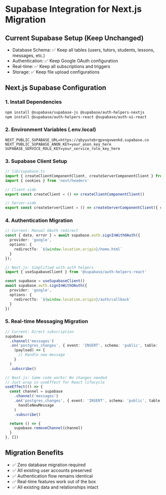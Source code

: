 # Supabase Integration for Next.js Migration

## Current Supabase Setup (Keep Unchanged)
- Database Schema: ✅ Keep all tables (users, tutors, students, lessons, messages, etc.)
- Authentication: ✅ Keep Google OAuth configuration
- Real-time: ✅ Keep all subscriptions and triggers
- Storage: ✅ Keep file upload configurations

## Next.js Supabase Configuration

### 1. Install Dependencies
```bash
npm install @supabase/supabase-js @supabase/auth-helpers-nextjs
npm install @supabase/auth-helpers-react @supabase/auth-ui-react
```

### 2. Environment Variables (.env.local)
```env
NEXT_PUBLIC_SUPABASE_URL=https://qbyyutebrgpxngvwenkd.supabase.co
NEXT_PUBLIC_SUPABASE_ANON_KEY=your_anon_key_here
SUPABASE_SERVICE_ROLE_KEY=your_service_role_key_here
```

### 3. Supabase Client Setup
```typescript
// lib/supabase.ts
import { createClientComponentClient, createServerComponentClient } from '@supabase/auth-helpers-nextjs'
import { cookies } from 'next/headers'

// Client-side
export const createClient = () => createClientComponentClient()

// Server-side
export const createServerClient = () => createServerComponentClient({ cookies })
```

### 4. Authentication Migration
```typescript
// Current: Manual OAuth redirect
const { data, error } = await supabase.auth.signInWithOAuth({
  provider: 'google',
  options: {
    redirectTo: `${window.location.origin}/home.html`
  }
});

// Next.js: Simplified with auth helpers
import { useSupabaseClient } from '@supabase/auth-helpers-react'

const supabase = useSupabaseClient()
await supabase.auth.signInWithOAuth({
  provider: 'google',
  options: {
    redirectTo: `${window.location.origin}/auth/callback`
  }
})
```

### 5. Real-time Messaging Migration
```typescript
// Current: Direct subscription
supabase
  .channel('messages')
  .on('postgres_changes', { event: 'INSERT', schema: 'public', table: 'messages' }, 
    (payload) => {
      // Handle new message
    }
  )
  .subscribe()

// Next.js: Same code works! No changes needed
// Just wrap in useEffect for React lifecycle
useEffect(() => {
  const channel = supabase
    .channel('messages')
    .on('postgres_changes', { event: 'INSERT', schema: 'public', table: 'messages' }, 
      handleNewMessage
    )
    .subscribe()

  return () => {
    supabase.removeChannel(channel)
  }
}, [])
```

## Migration Benefits
- ✅ Zero database migration required
- ✅ All existing user accounts preserved
- ✅ Authentication flow remains identical
- ✅ Real-time features work out of the box
- ✅ All existing data and relationships intact
